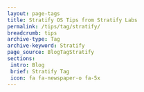 ```yaml
---
layout: page-tags
title: Stratify OS Tips from Stratify Labs
permalink: /tips/tag/stratify/
breadcrumb: tips
archive-type: Tag
archive-keyword: Stratify
page_source: BlogTagStratify
sections:
 intro: Blog
 brief: Stratify Tag
 icon: fa fa-newspaper-o fa-5x
---
```


